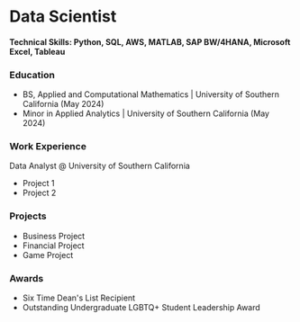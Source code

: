 # Data Scientist

#### Technical Skills: Python, SQL, AWS, MATLAB, SAP BW/4HANA, Microsoft Excel, Tableau

### Education
- BS, Applied and Computational Mathematics | University of Southern California (May 2024)
- Minor in Applied Analytics | University of Southern California (May 2024)

### Work Experience 

Data Analyst @ University of Southern California
- Project 1
- Project 2

### Projects

- Business Project
- Financial Project
- Game Project

### Awards

- Six Time Dean's List Recipient
- Outstanding Undergraduate LGBTQ+ Student Leadership Award
